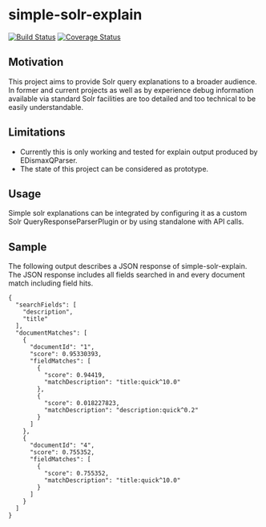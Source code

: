 # simple-solr-explain
[![Build Status](https://travis-ci.org/fyrz/simple-solr-explain.png)](https://travis-ci.org/fyrz/simple-solr-explain) [![Coverage Status](https://coveralls.io/repos/fyrz/simple-solr-explain/badge.svg?branch=master)](https://coveralls.io/r/fyrz/simple-solr-explain?branch=master)

## Motivation
This project aims to provide Solr query explanations to a broader audience. In former and current projects as well as by experience debug information available via standard Solr facilities are too detailed and too technical to be easily understandable.

## Limitations
- Currently this is only working and tested for explain output produced by EDismaxQParser.
- The state of this project can be considered as prototype.

## Usage
Simple solr explanations can be integrated by configuring it as a custom Solr QueryResponseParserPlugin or by using standalone with API calls.

## Sample
The following output describes a JSON response of simple-solr-explain. The JSON response includes all fields searched in and every document match including field hits.

```
{
  "searchFields": [
    "description",
    "title"
  ],
  "documentMatches": [
    {
      "documentId": "1",
      "score": 0.95330393,
      "fieldMatches": [
        {
          "score": 0.94419,
          "matchDescription": "title:quick^10.0"
        },
        {
          "score": 0.018227823,
          "matchDescription": "description:quick^0.2"
        }
      ]
    },
    {
      "documentId": "4",
      "score": 0.755352,
      "fieldMatches": [
        {
          "score": 0.755352,
          "matchDescription": "title:quick^10.0"
        }
      ]
    }
  ]
}
```
